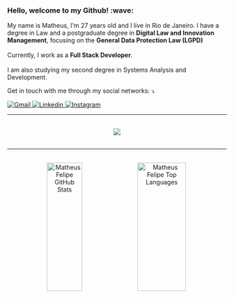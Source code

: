 <h3>Hello, welcome to my Github! :wave:</h3>

<p align="left"> 
My name is Matheus, I'm 27 years old and I live in Rio de Janeiro. I have a degree in Law and a postgraduate degree in <strong>Digital Law and Innovation Management</strong>, focusing on the <strong>General Data Protection Law (LGPD)</strong>
  </br>
  </br>
Currently, I work as a <strong>Full Stack Developer</strong>. 
  </br>
  </br>
I am also studying my second degree in Systems Analysis and Development.
</p>

<p align="left">
 Get in touch with me through my social networks: ⤵️
</p>

<div align="left">
  <a href="mailto:matheusfelipetp@outlook.com" target="_blank">
    <img src="https://img.shields.io/badge/-Gmail-FF0000?style=flat-square&labelColor=FF0000&logo=gmail&logoColor=white&link=mailto:matheusfelipetp@outlook.com" alt="Gmail"/>
  </a>

  <a href="https://www.linkedin.com/in/matheusfelipetp" target="_blank">
    <img src="https://img.shields.io/badge/-Linkedin-0e76a8?style=flat-square&logo=Linkedin&logoColor=white&link=https://www.linkedin.com/in/matheusfelipetp" alt="Linkedin" />
  </a>

  <a href="https://instagram.com/matheusfelipetp" target="_blank">
    <img src="https://img.shields.io/badge/-Instagram-DF0174?style=flat-square&labelColor=DF0174&logo=instagram&logoColor=white&link=https://instagram.com/matheusfelipetp" alt="Instagram">
  </a>
  
</div>  


---

 <br />

<div align="center" >
  <img src="https://skillicons.dev/icons?i=git,gitlab,github,vscode,visualstudio,figma,html,css,javascript,typescript,react,nextjs,angular,tailwind,sass,bootstrap,materialui,styledcomponents,nodejs,express,nestjs,prisma,jest,cs,dotnet,docker,azure,vercel,mongodb,postgres,mysql" />
</div>

 <br />

---

 <br />

<div align="center">
  <img
    width="40%"
    height="295px"
    src="https://github-readme-stats.vercel.app/api?username=matheusfelipetp&card_width=295&include_all_commits=true&show_icons=true&count_private=true&hide_rank=true&title_color=F9FAFB&text_color=9ca3af&bg_color=030712&border_color=1f2937&icon_color=6D28D9&border_radius=16&locale=en"
    alt="Matheus Felipe GitHub Stats"
  />
  <img
    width="47%"
    height="295px"
    src="https://github-readme-stats.vercel.app/api/top-langs/?username=matheusfelipetp&layout=compact&title_color=F9FAFB&text_color=9ca3af&bg_color=030712&border_color=1f2937&icon_color=6D28D9&border_radius=16&locale=en&size_weight=0.5&count_weight=0.5"
    alt="Matheus Felipe Top Languages"
  />
</div>


